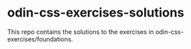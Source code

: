 # odin-css-exercises-solutions
This repo contains the solutions to the exercises in odin-css-exercises/foundations.
